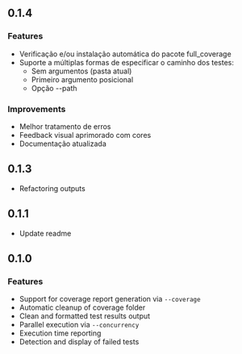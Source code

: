 ## 0.1.4

### Features
- Verificação e/ou instalação automática do pacote full_coverage
- Suporte a múltiplas formas de especificar o caminho dos testes:
  - Sem argumentos (pasta atual)
  - Primeiro argumento posicional
  - Opção --path

### Improvements
- Melhor tratamento de erros
- Feedback visual aprimorado com cores
- Documentação atualizada

## 0.1.3

- Refactoring outputs

## 0.1.1

- Update readme

## 0.1.0

### Features

- Support for coverage report generation via `--coverage`
- Automatic cleanup of coverage folder
- Clean and formatted test results output
- Parallel execution via `--concurrency`
- Execution time reporting
- Detection and display of failed tests
